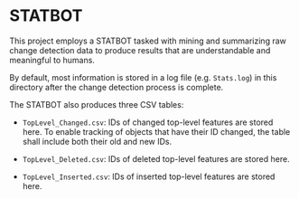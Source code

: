 # STATBOT

This project employs a STATBOT tasked with mining and summarizing raw change detection data 
to produce results that are understandable and meaningful to humans.

By default, most information is stored in a log file (e.g. ``Stats.log``) in this directory
after the change detection process is complete.

The STATBOT also produces three CSV tables:

+   ``TopLevel_Changed.csv``: IDs of changed top-level features are stored here. 
    To enable tracking of objects that have their ID changed, 
    the table shall include both their old and new IDs.
    
+   ``TopLevel_Deleted.csv``: IDs of deleted top-level features are stored here.

+   ``TopLevel_Inserted.csv``: IDs of inserted top-level features are stored here.